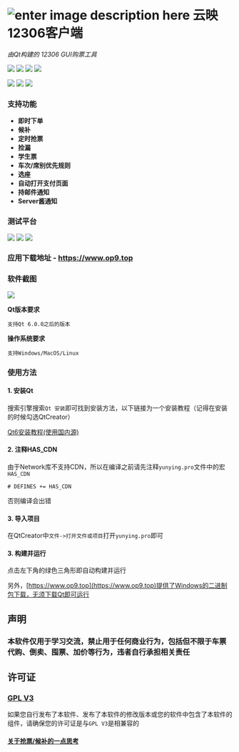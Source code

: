 # ![enter image description here](images/ticket.ico) 云映12306客户端

*由Qt构建的 12306 GUI购票工具*

![](https://img.shields.io/badge/GPL-v3-blue.svg)
![](https://img.shields.io/badge/Qt-6.0.0-blue.svg)
![](https://img.shields.io/badge/C++-11-deeppink.svg)
![](https://img.shields.io/badge/12306-App-red.svg)

![](https://img.shields.io/badge/-Windows-blue?logo=windows)
![](https://img.shields.io/badge/-MacOS-black?logo=apple)
![](https://img.shields.io/badge/-Linux-333?logo=ubuntu)

### 支持功能
- **即时下单**
- **候补**
- **定时抢票**
- **捡漏**
- **学生票**
- **车次/席别优先规则**
- **选座**
- **自动打开支付页面**
- **持邮件通知**
- **Server酱通知**

### 测试平台
![](https://img.shields.io/badge/Windowns-10-pass.svg) ![](https://img.shields.io/badge/MACOS-12.5.3-pass.svg) ![](https://img.shields.io/badge/Ubuntu-20.04-pass.svg)

### 应用下载地址 - https://www.op9.top

### 软件截图
![](https://www.op9.top/img/running_snapshot.png)

**Qt版本要求**

``支持Qt 6.0.0之后的版本``

**操作系统要求**

``支持Windows/MacOS/Linux``

### 使用方法
#### 1. 安装Qt
搜索引擎搜索`Qt 安装`即可找到安装方法，以下链接为一个安装教程（记得在安装的时候勾选QtCreator）

[Qt6安装教程(使用国内源)](https://zhuanlan.zhihu.com/p/683591671)

#### 2. 注释HAS_CDN
由于Network库不支持CDN，所以在编译之前请先注释`yunying.pro`文件中的宏`HAS_CDN`

``# DEFINES += HAS_CDN``

否则编译会出错

#### 3. 导入项目
在QtCreator中`文件->打开文件或项目`打开`yunying.pro`即可

#### 3. 构建并运行
点击左下角的绿色三角形即自动构建并运行

另外，[https://www.op9.top](https://www.op9.top)提供了Windows的二进制包下载，无须下载Qt即可运行

## 声明
### 本软件仅用于学习交流，禁止用于任何商业行为，包括但不限于车票代购、倒卖、囤票、加价等行为，违者自行承担相关责任

## 许可证
### [GPL V3](LICENSE)
如果您自行发布了本软件、发布了本软件的修改版本或您的软件中包含了本软件的组件，请确保您的许可证是与`GPL V3`是相兼容的

#### [关于抢票/候补的一点思考](LittleSummary.md)

